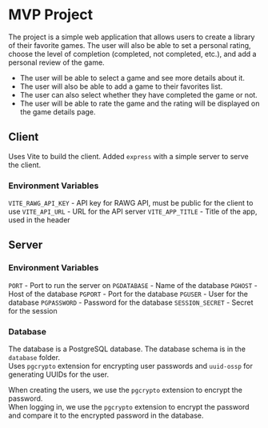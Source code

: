 # MVP Project

The project is a simple web application that allows users to create a library of their
favorite games. The user will also be able to set a personal rating, choose the level
of completion (completed, not completed, etc.), and add a personal review of the game.

- The user will be able to select a game and see more details about it. 
- The user will also be able to add a game to their favorites list. 
- The user can also select whether they have completed the game or not.
- The user will be able to rate the game and the rating will be displayed 
on the game details page.


## **Client**

Uses Vite to build the client. Added `express` with a simple server to serve the client.

### **Environment Variables**

`VITE_RAWG_API_KEY` - API key for RAWG API, must be public for the client to use
`VITE_API_URL` - URL for the API server
`VITE_APP_TITLE` - Title of the app, used in the header


## **Server**

### **Environment Variables**

`PORT` - Port to run the server on
`PGDATABASE` - Name of the database
`PGHOST` - Host of the database
`PGPORT` - Port for the database
`PGUSER` - User for the database
`PGPASSWORD` - Password for the database
`SESSION_SECRET` - Secret for the session

### **Database**

The database is a PostgreSQL database. The database schema is in the `database` folder.\
Uses `pgcrypto` extension for encrypting user passwords and `uuid-ossp` for generating
UUIDs for the user.

When creating the users, we use the `pgcrypto` extension to encrypt the password.\
When logging in, we use the `pgcrypto` extension to encrypt the password and compare it
to the encrypted password in the database.
